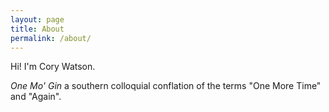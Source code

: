 ```yaml
---
layout: page
title: About
permalink: /about/
---
```


Hi! I'm Cory Watson.

<em>One Mo' Gin</em> a southern colloquial conflation of the terms "One More Time" and "Again".

